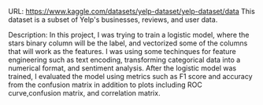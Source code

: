 URL: https://www.kaggle.com/datasets/yelp-dataset/yelp-dataset/data
This dataset is a subset of Yelp's businesses, reviews, and user data.

Description:
In this project, I was trying to train a logistic model, where the stars binary column will be the label, and vectorized some of the columns that will work as the features. 
I was using some techinques for feature engineering such as text encoding, transforming categorical data into a numerical format, and sentiment analysis. After the logistic model
was trained, I evaluated the model using metrics such as F1 score and accuracy from the confusion matrix in addition to plots including ROC curve,confusion matrix, and correlation matrix.
